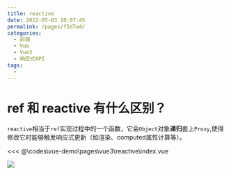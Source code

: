 ```yaml
---
title: reactive
date: 2022-05-03 10:07:45
permalink: /pages/f5d7a4/
categories:
  - 前端
  - Vue
  - Vue3
  - 响应式API
tags:
  - 
---
```


# ref 和 reactive 有什么区别？

`reactive`相当于`ref`实现过程中的一个函数，它会`Object`对象**递归**套上`Proxy`,使得修改它时能够触发响应式更新（如渲染、computed属性计算等）。

<<< @\codes\vue-demo\pages\vue3\reactive\index.vue

![](https://linyc.oss-cn-beijing.aliyuncs.com/20220504155953.png)
